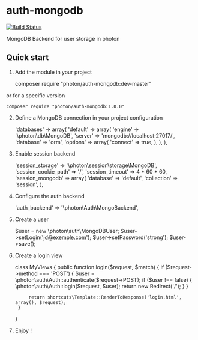 auth-mongodb
============

[![Build Status](https://travis-ci.org/photon/auth-mongodb.svg?branch=master)](https://travis-ci.org/photon/auth-mongodb)

MongoDB Backend for user storage in photon

Quick start
-----------

1) Add the module in your project

    composer require "photon/auth-mongodb:dev-master"

or for a specific version

    composer require "photon/auth-mongodb:1.0.0"

2) Define a MongoDB connection in your project configuration

    'databases' => array(
        'default' => array(
            'engine' => '\photon\db\MongoDB',
            'server' => 'mongodb://localhost:27017/',
            'database' => 'orm',
            'options' => array(
                'connect' => true,
            ),
        ),
    ),

3) Enable session backend

    'session_storage' => '\photon\session\storage\MongoDB',
    'session_cookie_path' => '/',
    'session_timeout' => 4 * 60 * 60,
    'session_mongodb' => array(
        'database' => 'default',
        'collection' => 'session',
    ),

4) Configure the auth backend

    'auth_backend' => '\photon\Auth\MongoBackend',

5) Create a user

    $user = new \photon\auth\MongoDBUser;
    $user->setLogin('jd@exemple.com');
    $user->setPassword('strong');
    $user->save();

6) Create a login view

    class MyViews {
	    public function login($request, $match)
	    {
            if ($request->method === 'POST') {
                $user = \photon\auth\Auth::authenticate($request->POST);
                if ($user !== false) {
                    \photon\auth\Auth::login($request, $user);
                    return new Redirect('/');
                }
            }

		    return shortcuts\Template::RenderToResponse('login.html', array(), $request);
        }
    }

7) Enjoy !

